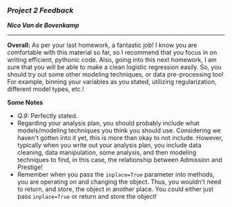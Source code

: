 ### ***Project 2 Feedback***

***Nico Van de Bovenkamp***

***

**Overall:** As per your last homework, a fantastic job! I know you are comfortable with this material so far, so I recommend that you focus in on writing efficient, pythonic code. Also, going into this next homework, I am sure that you will be able to make a clean logistic regression easily. So, you should try out some other modeling techniques, or data pre-processing too! For example, binning your variables as you stated, utilizing regularization, different model types, etc.!


**Some Notes**

* *Q.9:* Perfectly stated.
* Regarding your analysis plan, you should probably include what models/modeling techniques you think you should use. Considering we haven't gotten into it yet, this is more than okay to not include. However, typically when you write out your analysis plan, you include data cleaning, data manipulation, some analysis, and then modeling techniques to find, in this case, the relationship between Admission and Prestige!
* Remember when you pass the `inplace=True` parameter into methods, you are operating on and changing the object. Thus, you wouldn't need to return, and store, the object in another place. You could either just pass `inplace=True` or return and store the object!
